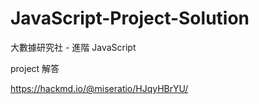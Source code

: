 # JavaScript-Project-Solution

大數據研究社 - 進階 JavaScript

project 解答

https://hackmd.io/@miseratio/HJqyHBrYU/
